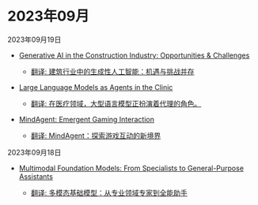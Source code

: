 # 2023年09月

2023年09月19日

- [Generative AI in the Construction Industry: Opportunities & Challenges](2023年09月19日/Generative_AI_in_the_Construction_Industry_Opportunities_&_Challenges.md)

    - [翻译: 建筑行业中的生成性人工智能：机遇与挑战并存](2023年09月19日/Generative_AI_in_the_Construction_Industry_Opportunities_&_Challenges.md)

- [Large Language Models as Agents in the Clinic](2023年09月19日/Large_Language_Models_as_Agents_in_the_Clinic.md)

    - [翻译: 在医疗领域，大型语言模型正扮演着代理的角色。](2023年09月19日/Large_Language_Models_as_Agents_in_the_Clinic.md)

- [MindAgent: Emergent Gaming Interaction](2023年09月19日/MindAgent_Emergent_Gaming_Interaction.md)

    - [翻译: MindAgent：探索游戏互动的新境界](2023年09月19日/MindAgent_Emergent_Gaming_Interaction.md)

2023年09月18日

- [Multimodal Foundation Models: From Specialists to General-Purpose Assistants](2023年09月18日/Multimodal_Foundation_Models_From_Specialists_to_General-Purpose_Assistants.md)

    - [翻译: 多模态基础模型：从专业领域专家到全能助手](2023年09月18日/Multimodal_Foundation_Models_From_Specialists_to_General-Purpose_Assistants.md)